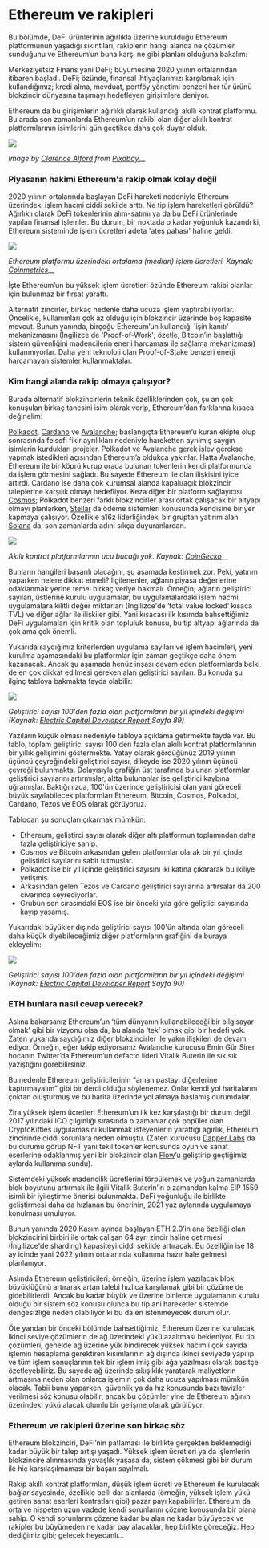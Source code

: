 # Ethereum ve rakipleri

Bu bölümde, DeFi ürünlerinin ağırlıkla üzerine kurulduğu Ethereum platformunun yaşadığı sıkıntıları, rakiplerin hangi alanda ne çözümler sunduğunu ve Ethereum’un buna karşı ne gibi planları olduğuna bakalım:

Merkeziyetsiz Finans yani DeFi; büyümesine 2020 yılının ortalarından itibaren başladı. DeFi; özünde, finansal ihtiyaçlarımızı karşılamak için kullandığımız; kredi alma, mevduat, portföy yönetimi benzeri her tür ürünü blokzincir dünyasına taşımayı hedefleyen girişimlere deniyor.

Ethereum da bu girişimlerin ağırlıklı olarak kullandığı akıllı kontrat platformu. Bu arada son zamanlarda Ethereum’un rakibi olan diğer akıllı kontrat platformlarının isimlerini gün geçtikçe daha çok duyar olduk.

![](../.gitbook/assets/030205-ethereum_ve_rakipleri-horse-2629042_1920.jpg)

_Image by_ [_Clarence Alford_](https://pixabay.com/users/clarencealford-5516293) _from_ [_Pixabay_](https://pixabay.com/)\_\_

### Piyasanın hakimi Ethereum'a rakip olmak kolay değil

2020 yılının ortalarında başlayan DeFi hareketi nedeniyle Ethereum üzerindeki işlem hacmi ciddi şekilde arttı. Ne tip işlem hareketleri görüldü? Ağırlıklı olarak DeFi tokenlerinin alım-satımı ya da bu DeFi ürünlerinde yapılan finansal işlemler. Bu durum, bir noktada o kadar yoğunluk kazandı ki, Ethereum sisteminde işlem ücretleri adeta 'ateş pahası' haline geldi. 

![](../.gitbook/assets/030206-ethereum_ve_rakipleri-eth_median_fees_coinmetrics_1yr_v3.png)

_Ethereum platformu üzerindeki ortalama \(median\) işlem ücretleri. Kaynak:_ [_Coinmetrics_](https://network-charts.coinmetrics.io/)\_\_

İşte Ethereum’un bu yüksek işlem ücretleri özünde Ethereum rakibi olanlar için bulunmaz bir fırsat yarattı.

Alternatif zincirler, birkaç nedenle daha ucuza işlem yaptırabiliyorlar. Öncelikle, kullanımları çok az olduğu için blokzincir üzerinde boş kapasite mevcut. Bunun yanında, birçoğu Ethereum’un kullandığı 'işin kanıtı' mekanizmasını \(İngilizce'de 'Proof-of-Work'; özetle, Bitcoin’in başlattığı sistem güvenliğini madencilerin enerji harcaması ile sağlama mekanizması\) kullanmıyorlar. Daha yeni teknoloji olan Proof-of-Stake benzeri enerji harcamayan sistemler kullanmaktalar.

### Kim hangi alanda rakip olmaya çalışıyor?

Burada alternatif blokzincirlerin teknik özelliklerinden çok, şu an çok konuşulan birkaç tanesini isim olarak verip, Ethereum’dan farklarına kısaca değinelim:

[Polkadot](https://polkadot.network/), [Cardano](https://cardano.org/) ve [Avalanche](https://www.avalabs.org/); başlangıçta Ethereum’u kuran ekipte olup sonrasında felsefi fikir ayrılıkları nedeniyle hareketten ayrılmış saygın isimlerin kurdukları projeler. Polkadot ve Avalanche gerek işlev gerekse yapmak istedikleri açısından Ethereum’a oldukça yakınlar. Hatta Avalanche, Ethereum ile bir köprü kurup orada bulunan tokenlerin kendi platformunda da işlem görmesini sağladı. Bu sayede Ethereum ile olan ilişkisini iyice artırdı. Cardano ise daha çok kurumsal alanda kapalı/açık blokzincir taleplerine karşılık olmayı hedefliyor. Keza diğer bir platform sağlayıcısı [Cosmos](https://cosmos.network/); Polkadot benzeri farklı blokzincirler arası ortak çalışacak bir altyapı olmayı planlarken, [Stellar](https://www.stellar.org/) da ödeme sistemleri konusunda kendisine bir yer kapmaya çalışıyor. Özellikle a16z liderliğindeki bir gruptan yatırım alan [Solana](https://solana.com/) da, son zamanlarda adını sıkça duyuranlardan.  

![](../.gitbook/assets/030207-ethereum_ve_rakipleri-ethereum_ve_diger_platformlar_v2.png)

_Akıllı kontrat platformlarının ucu bucağı yok. Kaynak:_ [_CoinGecko_](https://www.coingecko.com/en/categories/smart-contract-platform)\_\_

Bunların hangileri başarılı olacağını, şu aşamada kestirmek zor. Peki, yatırım yaparken nelere dikkat etmeli? İlgilenenler, ağların piyasa değerlerine odaklanmak yerine temel birkaç veriye bakmalı. Örneğin; ağların geliştirici sayıları, üstlerine kurulu uygulamalar, bu uygulamalardaki işlem hacmi, uygulamalara kilitli değer miktarları \(Ingilizce'de ‘total value locked’ kısaca TVL\) ve diğer ağlar ile ilişkiler gibi. Yani kısacası ilk kısımda bahsettiğimiz DeFi uygulamaları için kritik olan topluluk konusu, bu tip altyapı ağlarında da çok ama çok önemli.

Yukarıda saydığımız kriterlerden uygulama sayıları ve işlem hacimleri, yeni kurulma aşamasındaki bu platformlar için zaman geçtikçe daha önem kazanacak. Ancak şu aşamada henüz inşası devam eden platformlarda belki de en çok dikkat edilmesi gereken alan geliştirici sayıları. Bu konuda şu ilginç tabloya bakmakta fayda olabilir: 

![](../.gitbook/assets/smart_platform_l_devs.png)

_Geliştirici sayısı 100'den fazla olan platformların bir yıl içindeki değişimi \(Kaynak:_ [_Electric Capital Developer Report_ ](https://medium.com/electric-capital/electric-capital-developer-report-2020-9417165c6444)_Sayfa 89\)_

Yazıların küçük olması nedeniyle tabloya açıklama getirmekte fayda var. Bu tablo, toplam geliştirici sayısı 100'den fazla olan akıllı kontrat platformlarının bir yıllık gelişimini göstermekte. Yatay olarak gördüğünüz 2019 yılının üçüncü çeyreğindeki geliştirici sayısı, dikeyde ise 2020 yılının üçüncü çeyreği bulunmakta. Dolayısıyla grafiğin üst tarafında bulunan platformlar geliştirici sayılarını artırmışlar, altta bulunanlar ise geliştirici kaybına uğramışlar. Baktığınızda, 100'ün üzerinde geliştiricisi olan yani göreceli büyük sayılabilecek platformları Ethereum, Bitcoin, Cosmos, Polkadot, Cardano, Tezos ve EOS olarak görüyoruz. 

Tablodan şu sonuçları çıkarmak mümkün: 

* Ethereum, geliştirci sayısı olarak diğer altı platformun toplamından daha fazla geliştiriciye sahip. 
* Cosmos ve Bitcoin arkasından gelen platformlar olarak bir yıl içinde geliştirici sayılarını sabit tutmuşlar. 
* Polkadot ise bir yıl içinde geliştirici sayısını iki katına çıkararak bu ikiliye yetişmiş.
* Arkasından gelen Tezos ve Cardano geliştirici sayılarına artırsalar da 200 civarında seyrediyorlar. 
* Grubun son sırasındaki EOS ise bir önceki yıla göre geliştici sayısında kayıp yaşamış. 

Yukarıdaki büyükler dışında geliştirici sayısı 100'ün altında olan göreceli daha küçük diyebileceğimiz diğer platformların grafiğini de buraya ekleyelim: 

![](../.gitbook/assets/smart_platform_m_devs.png)

_Geliştirici sayısı 100'den fazla olan platformların bir yıl içindeki değişimi \(Kaynak:_ [_Electric Capital Developer Report_](https://medium.com/electric-capital/electric-capital-developer-report-2020-9417165c6444) _Sayfa 90\)_

### ETH bunlara nasıl cevap verecek?

Aslına bakarsanız Ethereum’un ‘tüm dünyanın kullanabileceği bir bilgisayar olmak’ gibi bir vizyonu olsa da, bu alanda ‘tek’ olmak gibi bir hedefi yok. Zaten yukarıda saydığımız diğer blokzincirler ile yakın ilişkileri de devam ediyor. Örneğin, eğer takip ediyorsanız Avalanche kurucusu Emin Gür Sirer hocanın Twitter’da Ethereum’un defacto lideri Vitalik Buterin ile sık sık yazıştığını görebilirsiniz.

Bu nedenle Ethereum geliştiricilerinin “aman pastayı diğerlerine kaptırmayalım” gibi bir derdi olduğu söylenemez. Onlar kendi yol haritalarını çoktan oluşturmuş ve bu harita üzerinde yol almaya başlamış durumdalar.

Zira yüksek işlem ücretleri Ethereum’un ilk kez karşılaştığı bir durum değil. 2017 yılındaki ICO çılgınlığı sırasında o zamanlar çok popüler olan CryptoKitties uygulamasını kullanmak isteyenlerin yarattığı ağırlık, Ethereum zincirinde ciddi sorunlara neden olmuştu. \(Zaten kurucusu [Dapper Labs](https://www.dapperlabs.com/) da bu durumu görüp NFT yani tekil tokenler konusunda oyun ve sanat eserlerine odaklanmış yeni bir blokzincir olan [Flow](https://www.onflow.org/)’u geliştirip geçtiğimiz aylarda kullanıma sundu\).

Sistemdeki yüksek madencilik ücretlerini törpülemek ve yoğun zamanlarda blok boyutunu artırmak ile ilgili Vitalik Buterin’in o zamandan kalma EIP 1559 isimli bir iyileştirme önerisi bulunmakta. DeFi yoğunluğu ile birlikte geliştirmesi daha da hızlanan bu önerinin, 2021 yaz aylarında uygulamaya konulması umuluyor.

Bunun yanında 2020 Kasım ayında başlayan ETH 2.0’in ana özelliği olan blokzincirini birbiri ile ortak çalışan 64 ayrı zincir haline getirmesi \(İngilizce'de sharding\) kapasiteyi ciddi şekilde artıracak. Bu özelliğin ise 18 ay içinde yani 2022 yılının ortalarında kullanıma hazır hale gelmesi planlanıyor.

Aslında Ethereum geliştiricileri; örneğin, üzerine işlem yazılacak blok büyüklüğünü artırarak artan talebi hızlıca karşılamak gibi bir çözüme de gidebilirlerdi. Ancak bu kadar büyük ve üzerine binlerce uygulamanın kurulu olduğu bir sistem söz konusu olunca bu tip ani hareketler sistemde dengesizliğe neden olabiliyor ki bu da en istenmeyecek durum olur.

Öte yandan bir önceki bölümde bahsettiğimiz,  Ethereum üzerine kurulacak ikinci seviye çözümlerin de ağ üzerindeki yükü azaltması bekleniyor. Bu tip çözümleri, genelde ağ üzerine yük bindirecek yüksek hacimli çok sayıda işlemin hesaplama gerektiren kısımlarının ağ dışında ikinci seviyede yapılıp ve tüm işlem sonuçlarının tek bir işlem imiş gibi ağa yazılması olarak basitçe özetleyebiliriz. Bu sayede ağ üzerinde sıkışıklık yaratarak maliyetlerin artmasına neden olan onlarca işlemin çok daha ucuza yapılması mümkün olacak. Tabii bunu yaparken, güvenlik ya da hız konusunda bazı tavizler verilmesi söz konusu olabilir; ancak bu çözümler yine de Ethereum ağının üzerindeki yükü alacak olumlu bir gelişme olarak görülüyor.

### Ethereum ve rakipleri üzerine son birkaç söz

Ethereum blokzinciri, DeFi’nin patlaması ile birlikte gerçekten beklemediği kadar büyük bir talep artışı yaşadı. Yüksek işlem ücretleri ya da işlemlerin blokzincire alınmasında yavaşlık yaşasa da, sistem çökmesi gibi bir durum ile hiç karşılaşılmaması bir başarı sayılmalı.

Rakip akıllı kontrat platformları, düşük işlem ücreti ve Ethereum ile kurulacak bağlar sayesinde, özellikle belli dar alanlarda \(örneğin, yüksek işlem yükü getiren sanat eserleri kontratları gibi\) pazar payı kapabilirler. Ethereum da orta ve nispeten uzun vadede kendi sorunlarını çözme konusunda bir plana sahip. O kendi sorunlarını çözene kadar bu alan ne kadar büyüyecek ve rakipler bu büyümeden ne kadar pay alacaklar, hep birlikte göreceğiz. Hep dediğimiz gibi; gelecek heyecanlı…

